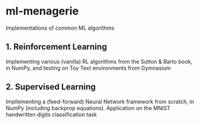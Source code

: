 # ml-menagerie
Implementations of common ML algorithms

## 1. Reinforcement Learning
Implementing various (vanilla) RL algorithms from the Sutton & Barto book, in NumPy, and testing on Toy Text environments from Gymnasium

## 2. Supervised Learning
Impllementing a (feed-forward) Neural Network framework from scratch, in NumPy (including backprop equations). Application on the MNIST handwritten digits classification task
